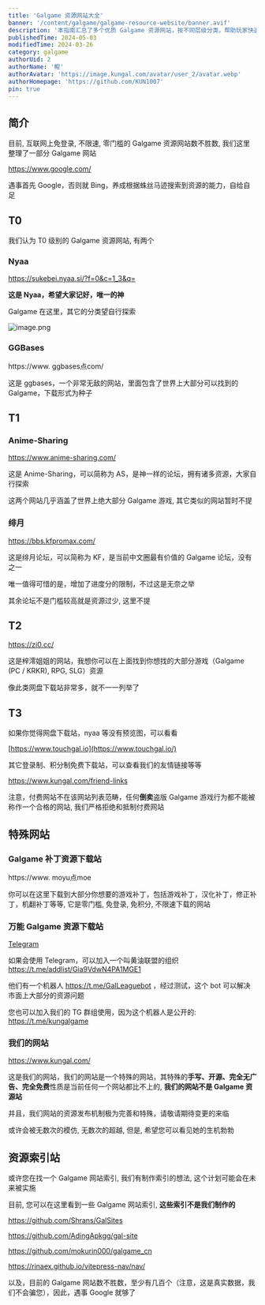 ```yaml
---
title: 'Galgame 资源网站大全'
banner: '/content/galgame/galgame-resource-website/banner.avif'
description: '本指南汇总了多个优质 Galgame 资源网站，按不同层级分类，帮助玩家快速获取游戏。T0 级别包括 Nyaa，是最全面的 Galgame 资源站。T1 级别推荐 Anime-Sharing（AS 论坛）和 绯月论坛（KF），前者资源丰富，后者为中文 Galgame 交流的核心。T2 级别涵盖网盘下载站，如 梓澪姐姐的网站，提供 PC、KRKR、RPG 等资源。特殊站点包括 Moyu.moe（补丁下载）和 Telegram 群组（如黄油联盟 bot），提供自动化搜索服务。此外，Kungal.com 是开源、无广告的独特站点，并计划未来推出 Galgame 网站索引。'
publishedTime: 2024-05-03
modifiedTime: 2024-03-26
category: galgame
authorUid: 2
authorName: '鲲'
authorAvatar: 'https://image.kungal.com/avatar/user_2/avatar.webp'
authorHomepage: 'https://github.com/KUN1007'
pin: true
---
```


## 简介

目前, 互联网上免登录, 不限速, 零门槛的 Galgame 资源网站数不胜数, 我们这里整理了一部分 Galgame 网站

https://www.google.com/

遇事首先 Google，否则就 Bing，养成根据蛛丝马迹搜索到资源的能力，自给自足

## T0

我们认为 T0 级别的 Galgame 资源网站, 有两个

### Nyaa

https://sukebei.nyaa.si/?f=0&c=1_3&q=

**这是 Nyaa，希望大家记好，唯一的神**

Galgame 在这里，其它的分类望自行探索

![image.png](https://image.kungal.com/topic/user_2/%E9%B2%B2-1714749136626.webp)

### GGBases

https://www. ggbases点com/

这是 ggbases，一个非常无敌的网站，里面包含了世界上大部分可以找到的 Galgame，下载形式为种子

## T1

### Anime-Sharing

https://www.anime-sharing.com/

这是 Anime-Sharing，可以简称为 AS，是神一样的论坛，拥有诸多资源，大家自行探索

这两个网站几乎涵盖了世界上绝大部分 Galgame 游戏, 其它类似的网站暂时不提

### 绯月

https://bbs.kfpromax.com/

这是绯月论坛，可以简称为 KF，是当前中文圈最有价值的 Galgame 论坛，没有之一

唯一值得可惜的是，增加了进度分的限制，不过这是无奈之举

其余论坛不是门槛较高就是资源过少, 这里不提

## T2

https://zi0.cc/

这是梓澪姐姐的网站，我想你可以在上面找到你想找的大部分游戏（Galgame (PC / KRKR), RPG, SLG）资源

像此类网盘下载站非常多，就不一一列举了

## T3

如果你觉得网盘下载站，nyaa 等没有预览图，可以看看

[https://www.touchgal.io](https://www.touchgal.io/)

其它登录制、积分制免费下载站，可以查看我们的友情链接等等

https://www.kungal.com/friend-links

注意，付费网站不在该网站列表范畴，任何**倒卖**盗版 Galgame 游戏行为都不能被称作一个合格的网站, 我们严格拒绝和抵制付费网站

## 特殊网站

### Galgame 补丁资源下载站

https://www. moyu点moe

你可以在这里下载到大部分你想要的游戏补丁，包括游戏补丁，汉化补丁，修正补丁，机翻补丁等等, 它是零门槛, 免登录, 免积分, 不限速下载的网站

### 万能 Galgame 资源下载站

[Telegram](https://telegram.org/apps)

如果会使用 Telegram，可以加入一个叫黄油联盟的组织 https://t.me/addlist/Gia9VdwN4PA1MGE1

他们有一个机器人 https://t.me/GalLeaguebot ，经过测试，这个 bot 可以解决市面上大部分的资源问题

您也可以加入我们的 TG 群组使用，因为这个机器人是公开的: https://t.me/kungalgame

### 我们的网站

https://www.kungal.com/

这是我们的网站，我们的网站是一个特殊的网站，其特殊的**手写、开源、完全无广告、完全免费**性质是当前任何一个网站都比不上的, **我们的网站不是 Galgame 资源站**

并且，我们网站的资源发布机制极为完善和特殊，请敬请期待变更的来临

或许会被无数次的模仿, 无数次的超越, 但是, 希望您可以看见她的生机勃勃

## 资源索引站

或许您在找一个 Galgame 网站索引, 我们有制作索引的想法, 这个计划可能会在未来被实施

目前, 您可以在这里看到一些 Galgame 网站索引, **这些索引不是我们制作的**

https://github.com/Shrans/GalSites

https://github.com/AdingApkgg/gal-site

https://github.com/mokurin000/galgame_cn

https://rinaex.github.io/vitepress-nav/nav/

以及，目前的 Galgame 网站数不胜数，至少有几百个（注意，这是真实数据，我们不会骗您），因此，遇事 Google 就够了
